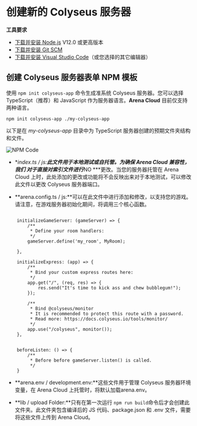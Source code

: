 # 创建新的 Colyseus 服务器

**工具要求**

- [下载并安装 Node.js](https://nodejs.org/) V12.0 或更高版本
- [下载并安装 Git SCM](https://git-scm.com/downloads)
- [下载并安装 Visual Studio Code](https://code.visualstudio.com/)（或您选择的其它编辑器）

## 创建 Colyseus 服务器表单 NPM 模板

使用 `npm init colyseus-app` 命令生成准系统 Colyseus 服务器。您可以选择 TypeScript（推荐）和 JavaScript 作为服务器语言。**Arena Cloud** 目前仅支持两种语言。

``` npm init colyseus-app ./my-colyseus-app ```

以下是在 *my-colyseus-app* 目录中为 TypeScript 服务器创建的预期文件夹结构和文件。

![NPM Code](../../images/new-arena-server-code.jpg)

- **index.ts / js:**此文件用于本地测试或自托管。为确保 Arena Cloud 兼容性，***我们*** 对于直接对索引文件进行***NO ***更改。当您的服务器托管在 Arena Cloud 上时，此处添加的更改或功能将不会反映出来对于本地测试，可以修改此文件以更改 Colyseus 服务器端口。

- **arena.config.ts / js:**可以在此文件中进行添加和修改，以支持您的游戏。请注意，在游戏服务器初始化期间，将调用三个核心函数。 

``` getId: () => "Your Colyseus App",

    initializeGameServer: (gameServer) => {
        /**
         * Define your room handlers:
         */
        gameServer.define('my_room', MyRoom);

    },

    initializeExpress: (app) => {
        /**
         * Bind your custom express routes here:
         */
        app.get("/", (req, res) => {
            res.send("It's time to kick ass and chew bubblegum!");
        });

        /**
         * Bind @colyseus/monitor
         * It is recommended to protect this route with a password.
         * Read more: https://docs.colyseus.io/tools/monitor/
         */
        app.use("/colyseus", monitor());
    },


    beforeListen: () => {
        /**
         * Before before gameServer.listen() is called.
         */
    }
```

- **arena.env / development.env:**这些文件用于管理 Colyseus 服务器环境变量，在 Arena Cloud 上托管时，将默认加载arena.env。

- **lib / upload Folder:**只有在第一次运行 ```npm run build```命令后才会创建此文件夹。此文件夹包含编译后的 JS 代码、package.json 和 .env 文件，需要将这些文件上传到 Arena Cloud。